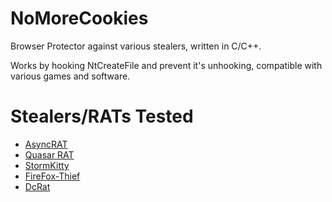 # NoMoreCookies
Browser Protector against various stealers, written in C/C++.

Works by hooking NtCreateFile and prevent it's unhooking, compatible with various games and software.

# Stealers/RATs Tested
* <a href="https://github.com/NYAN-x-CAT/AsyncRAT-C-Sharp">AsyncRAT</a>
* <a href="https://github.com/quasar/Quasar">Quasar RAT</a>
* <a href="https://github.com/swagkarna/StormKitty">StormKitty</a>
* <a href="https://github.com/swagkarna/StormKitty">FireFox-Thief</a>
* <a href="https://github.com/qwqdanchun/DcRat">DcRat</a>
